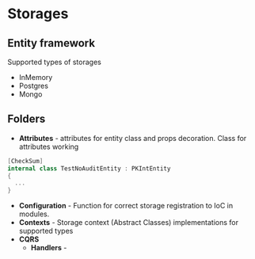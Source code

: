 ﻿# Storages

## Entity framework
Supported types of storages
- InMemory
- Postgres
- Mongo

## Folders
- **Attributes** - attributes for entity class and props decoration. Class for attributes working
```csharp
[CheckSum]
internal class TestNoAuditEntity : PKIntEntity
{
  ...
}
```
- **Configuration** - Function for correct storage registration to IoC in modules.
- **Contexts** - Storage context (Abstract Classes) implementations for supported types
- **CQRS**
  - **Handlers** - 




